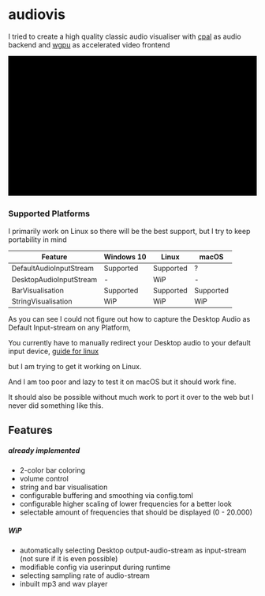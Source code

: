 # audiovis
I tried to create a high quality classic audio visualiser with [cpal](https://github.com/RustAudio/cpal) as audio backend and [wgpu](https://github.com/gfx-rs/wgpu) as accelerated video frontend

![Demo Video](media/demo.gif)

### Supported Platforms
I primarily work on Linux so there will be the best support, but I try to keep portability in mind

Feature                 |   Windows 10  |   Linux   |   macOS   |
----------------------- | ------------- | --------- | --------- |
DefaultAudioInputStream | Supported     | Supported | ?         |
DesktopAudioInputStream | -             | WiP       | -         |
BarVisualisation        | Supported     | Supported | Supported |
StringVisualisation     | WiP           | WiP       | WiP       |

As you can see I could not figure out how to capture the Desktop Audio as Default Input-stream on any Platform,

You currently have to manually redirect your Desktop audio to your default input device, [guide for linux](https://www.kirsle.net/redirect-audio-out-to-mic-in-linux)

but I am trying to get it working on Linux.

And I am too poor and lazy to test it on macOS but it should work fine.

It should also be possible without much work to port it over to the web but I never did something like this.

## Features
##### already implemented
* 2-color bar coloring
* volume control
* string and bar visualisation
* configurable buffering and smoothing via config.toml
* configurable higher scaling of lower frequencies for a better look
* selectable amount of frequencies that should be displayed (0 - 20.000)

##### WiP
* automatically selecting Desktop output-audio-stream as input-stream (not sure if it is even possible)
* modifiable config via userinput during runtime
* selecting sampling rate of audio-stream
* inbuilt mp3 and wav player
